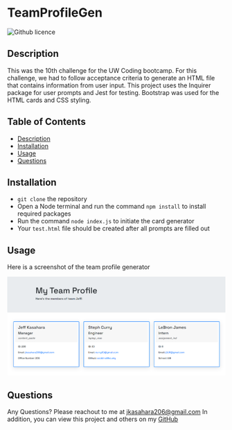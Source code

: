 # TeamProfileGen

![Github licence](http://img.shields.io/badge/license-MIT-blue.svg)
  
  
## Description
This was the 10th challenge for the UW Coding bootcamp.  For this challenge, we had to follow acceptance criteria to generate an HTML file that contains 
information from user input. This project uses the Inquirer package for user prompts and Jest for testing. Bootstrap was used for the HTML cards and CSS styling.
  
## Table of Contents
* [Description](#description)
* [Installation](#installation)
* [Usage](#usage)
* [Questions](#questions)
  
## Installation
* ``git clone`` the repository
* Open a Node terminal and run the command ``npm install`` to install required packages
* Run the command ``node index.js`` to initiate the card generator
* Your ``test.html`` file should be created after all prompts are filled out
  
## Usage
Here is a screenshot of the team profile generator

![](./dist/screenshot.PNG)
  
## Questions
Any Questions? Please reachout to me at jkasahara206@gmail.com
In addition, you can view this project and others on my [GitHub](https://github.com/CodeJeffK)
